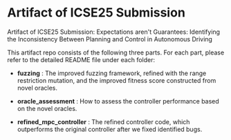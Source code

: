 # Artifact of ICSE25 Submission

Artifact of ICSE25 Submission: Expectations aren't Guarantees: Identifying the Inconsistency Between Planning and Control in Autonomous Driving

This artifact repo consists of the following three parts. For each part, please refer to the detailed README file under each folder:

 - **fuzzing** : The improved fuzzing framework, refined with the range restriction mutation, and the improved fitness score constructed from novel oracles.

 - **oracle_assessment** : How to assess the controller performance based on the novel oracles.

 - **refined_mpc_controller** : The refined controller code, which outperforms the original controller after we fixed identified bugs.
